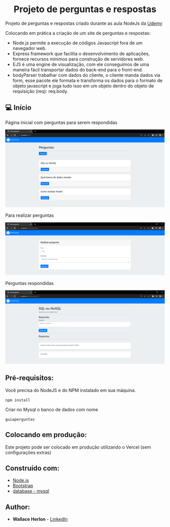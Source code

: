 <h1 align="center"> Projeto de perguntas e respostas</h1>

Projeto de perguntas e respostas criado durante as aula NodeJs da [Udemy](https://www.udemy.com/course/formacao-nodejs/)

Colocando em prática a criação de um site de perguntas e respostas:
* Node.js permite a execução de códigos Javascript fora de um navegador web.
* Express framework que facilita o desenvolvimento de aplicações, fornece recursos mínimos para construção de servidores web.
* EJS é uma engine de visualização, com ele conseguimos de uma maneira fácil transportar dados do back-end para o front-end.
* bodyParser trabalhar com dados do cliente, o cliente manda dados via form, esse pacote ele formata e transforma os dados para o formato de objeto javascript e joga tudo isso em um objeto dentro do objeto de requisição (req): req.body.


## 💻 Início

Página inicial com perguntas para serem respondidas

<img src="to-readme/pergunta.png">

Para realizar perguntas

<img src="to-readme/perguntar.png">

Perguntas respondidas

<img src="to-readme/respondendo.png">



## Pré-requisitos:

Você precisa do NodeJS e do NPM instalado em sua máquina.

```
npm install
```

Criar no Mysql o banco de dados com nome

```
guiaperguntas
```

## Colocando em produção:

Este projeto pode ser colocado em produção utilizando o Vercel (sem configurações extras)

## Construído com:

* [Node.js](https://nodejs.org/en/)
* [Bootstrap](https://getbootstrap.com/)
* [database - mysql](https://www.mysql.com/)

## Author:

* **Wallace Herlon** - [LinkedIn](https://www.linkedin.com/in/wallaceherlon/)